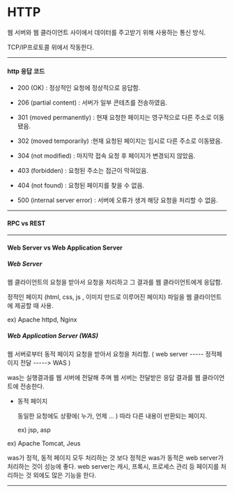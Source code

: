 # HTTP

웹 서버와 웹 클라이언트 사이에서 데이터를 주고받기 위해 사용하는 통신 방식.

TCP/IP프로토콜 위에서 작동한다.



---

#### http 응답 코드

- 200 (OK) : 정상적인 요청에 정상적으로 응답함.

 - 206 (partial content) : 서버가 일부 콘테츠를 전송하였음.

- 301 (moved permanently) : 현재 요청한 페이지는 영구적으로 다른 주소로 이동됐음.

- 302 (moved temporarily) :현재 요청된 페이지는 임시로 다른 주소로 이동됐음.

- 304 (not modified) : 마지막 접속 요청 후 페이지가 변경되지 않았음.

- 403 (forbidden) : 요청된 주소는 접근이 막혀있음.

- 404 (not found) : 요청된 페이지를 찾을 수 없음.

- 500 (internal server error) : 서버에 오류가 생겨 해당 요청을 처리할 수 없음.



---

#### RPC vs REST

---

#### Web Server vs Web Application Server

##### Web Server

웹 클라이언트의 요청을 받아서 요청을 처리하고 그 결과를 웹 클라이언트에게 응답함.

정적인 페이지 (html, css, js , 이미지 만드로 이루어진 페이지) 파일을 웹 클라이언트에 제공할 때 사용.

ex) Apache httpd, Nginx 



##### Web Application Server (WAS)

웹 서버로부터 동적 페이지 요청을 받아서 요청을 처리함. ( web server ----- 정적페이지 전달 -----> WAS )

was는 실행결과를 웹 서버에 전달해 주며 웹 서버는 전달받은 응답 결과를 웹 클라이언트에 전송한다.

* 동적 페이지 

  동일한 요청에도 상황에( 누가, 언제 ... ) 따라 다른 내용이 반환되는 페이지.

  ex) jsp, asp

ex) Apache Tomcat, Jeus 



was가 정적, 동적 페이지 모두 처리하는 것 보다 정적은 was가 동적은 web server가 처리하는 것이 성능에 좋다. web server는 캐시, 프록시, 프로세스 관리 등 페이지를 처리하는 것 외에도 많은 기능을 한다.

---

